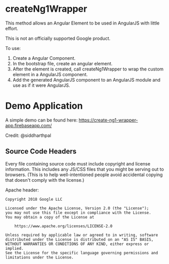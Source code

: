 # createNg1Wrapper

This method allows an Angular Element to be used in AngularJS with little
effort.

This is not an officially supported Google product.

To use:
1. Create a Angular Component.
1. In the bootstrap file, create an angular element.
1. After the element is created, call createNg1Wrapper to wrap the custom
element in a AngularJS component.
1. Add the generated AngularJS component to an AngularJS module and use as
if it were AngularJS.

# Demo Application
A simple demo can be found here:
https://create-ng1-wrapper-app.firebaseapp.com/

Credit: @siddharthpal

## Source Code Headers

Every file containing source code must include copyright and license
information. This includes any JS/CSS files that you might be serving out to
browsers. (This is to help well-intentioned people avoid accidental copying that
doesn't comply with the license.)

Apache header:

    Copyright 2018 Google LLC

    Licensed under the Apache License, Version 2.0 (the "License");
    you may not use this file except in compliance with the License.
    You may obtain a copy of the License at

        https://www.apache.org/licenses/LICENSE-2.0

    Unless required by applicable law or agreed to in writing, software
    distributed under the License is distributed on an "AS IS" BASIS,
    WITHOUT WARRANTIES OR CONDITIONS OF ANY KIND, either express or implied.
    See the License for the specific language governing permissions and
    limitations under the License.

